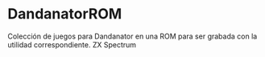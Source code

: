# DandanatorROM
Colección de juegos para Dandanator en una ROM para ser grabada con la utilidad correspondiente.
ZX Spectrum
